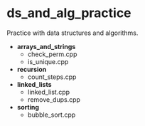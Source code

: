# ds_and_alg_practice
Practice with data structures and algorithms.

* **arrays_and_strings**
  * check_perm.cpp
  * is_unique.cpp
* **recursion**
  * count_steps.cpp
* **linked_lists**
  * linked_list.cpp
  * remove_dups.cpp
* **sorting**
  * bubble_sort.cpp
